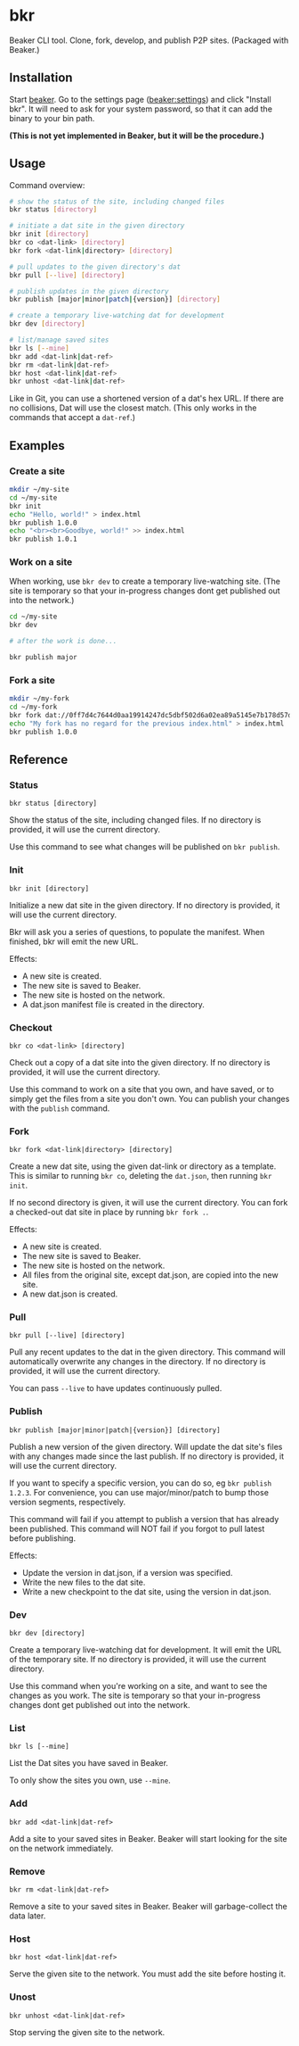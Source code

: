 # bkr

Beaker CLI tool.
Clone, fork, develop, and publish P2P sites.
(Packaged with Beaker.)

## Installation

Start [beaker](https://github.com/beakerbrowser/beaker).
Go to the settings page ([beaker:settings](beaker:settings)) and click "Install bkr".
It will need to ask for your system password, so that it can add the binary to your bin path.

**(This is not yet implemented in Beaker, but it will be the procedure.)**

## Usage

Command overview:

```bash
# show the status of the site, including changed files
bkr status [directory]

# initiate a dat site in the given directory
bkr init [directory]
bkr co <dat-link> [directory]
bkr fork <dat-link|directory> [directory]

# pull updates to the given directory's dat
bkr pull [--live] [directory]

# publish updates in the given directory
bkr publish [major|minor|patch|{version}] [directory]

# create a temporary live-watching dat for development
bkr dev [directory]

# list/manage saved sites
bkr ls [--mine]
bkr add <dat-link|dat-ref>
bkr rm <dat-link|dat-ref>
bkr host <dat-link|dat-ref>
bkr unhost <dat-link|dat-ref>
```

Like in Git, you can use a shortened version of a dat's hex URL.
If there are no collisions, Dat will use the closest match.
(This only works in the commands that accept a `dat-ref`.)

## Examples

### Create a site

```bash
mkdir ~/my-site
cd ~/my-site
bkr init
echo "Hello, world!" > index.html
bkr publish 1.0.0
echo "<br><br>Goodbye, world!" >> index.html
bkr publish 1.0.1
```

### Work on a site

When working, use `bkr dev` to create a temporary live-watching site.
(The site is temporary so that your in-progress changes dont get published out into the network.)

```bash
cd ~/my-site
bkr dev 

# after the work is done...

bkr publish major
```

### Fork a site

```bash
mkdir ~/my-fork
cd ~/my-fork
bkr fork dat://0ff7d4c7644d0aa19914247dc5dbf502d6a02ea89a5145e7b178d57db00504cd/
echo "My fork has no regard for the previous index.html" > index.html
bkr publish 1.0.0
```

## Reference

### Status

```
bkr status [directory]
```

Show the status of the site, including changed files.
If no directory is provided, it will use the current directory.

Use this command to see what changes will be published on `bkr publish`.

### Init

```
bkr init [directory]
```

Initialize a new dat site in the given directory.
If no directory is provided, it will use the current directory.

Bkr will ask you a series of questions, to populate the manifest.
When finished, bkr will emit the new URL.

Effects:

 - A new site is created.
 - The new site is saved to Beaker.
 - The new site is hosted on the network.
 - A dat.json manifest file is created in the directory.

### Checkout

```
bkr co <dat-link> [directory]
```

Check out a copy of a dat site into the given directory.
If no directory is provided, it will use the current directory.

Use this command to work on a site that you own, and have saved, or to simply get the files from a site you don't own.
You can publish your changes with the `publish` command.

### Fork

```
bkr fork <dat-link|directory> [directory]
```

Create a new dat site, using the given dat-link or directory as a template.
This is similar to running `bkr co`, deleting the `dat.json`, then running `bkr init`.

If no second directory is given, it will use the current directory.
You can fork a checked-out dat site in place by running `bkr fork .`.

Effects:

 - A new site is created.
 - The new site is saved to Beaker.
 - The new site is hosted on the network.
 - All files from the original site, except dat.json, are copied into the new site.
 - A new dat.json is created.

### Pull

```
bkr pull [--live] [directory]
```

Pull any recent updates to the dat in the given directory.
This command will automatically overwrite any changes in the directory.
If no directory is provided, it will use the current directory.

You can pass `--live` to have updates continuously pulled.

### Publish

```
bkr publish [major|minor|patch|{version}] [directory]
```

Publish a new version of the given directory.
Will update the dat site's files with any changes made since the last publish.
If no directory is provided, it will use the current directory.

If you want to specify a specific version, you can do so, eg `bkr publish 1.2.3`.
For convenience, you can use major/minor/patch to bump those version segments, respectively.

This command will fail if you attempt to publish a version that has already been published.
This command will NOT fail if you forgot to pull latest before publishing.

Effects:

 - Update the version in dat.json, if a version was specified.
 - Write the new files to the dat site.
 - Write a new checkpoint to the dat site, using the version in dat.json.

### Dev

```
bkr dev [directory]
```

Create a temporary live-watching dat for development.
It will emit the URL of the temporary site.
If no directory is provided, it will use the current directory.

Use this command when you're working on a site, and want to see the changes as you work.
The site is temporary so that your in-progress changes dont get published out into the network.

### List

```
bkr ls [--mine]
```

List the Dat sites you have saved in Beaker.

To only show the sites you own, use `--mine`.

### Add

```
bkr add <dat-link|dat-ref>
```

Add a site to your saved sites in Beaker.
Beaker will start looking for the site on the network immediately.

### Remove

```
bkr rm <dat-link|dat-ref>
```

Remove a site to your saved sites in Beaker.
Beaker will garbage-collect the data later.

### Host

```
bkr host <dat-link|dat-ref>
```

Serve the given site to the network.
You must add the site before hosting it.

### Unost

```
bkr unhost <dat-link|dat-ref>
```

Stop serving the given site to the network.
